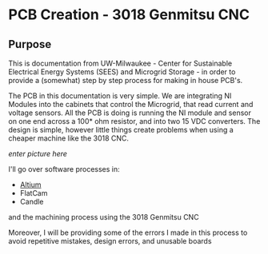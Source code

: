 # PCB Creation - 3018 Genmitsu CNC

## Purpose
This is documentation from UW-Milwaukee - Center for Sustainable Electrical Energy Systems (SEES) and Microgrid Storage - in order to provide a (somewhat) step by step process for making in house PCB's. 

The PCB in this documentation is very simple. We are integrating NI Modules into the cabinets that control the Microgrid, that read current and voltage sensors. All the PCB is doing is running the NI module and sensor on one end across a 100* ohm resistor, and into two 15 VDC converters. The design is simple, however little things create problems when using a cheaper machine like the 3018 CNC.  

*enter picture here*

I'll go over software processes in:
* [Altium](./docs/altium.md)
* FlatCam
* Candle
  
and the machining process using the 3018 Genmitsu CNC

Moreover, I will be providing some of the errors I made in this process to avoid repetitive mistakes, design errors, and unusable boards

